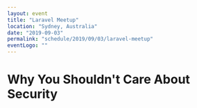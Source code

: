```yaml
---
layout: event
title: "Laravel Meetup"
location: "Sydney, Australia"
date: "2019-09-03"
permalink: "schedule/2019/09/03/laravel-meetup"
eventLogo: ""
---
```

# Why You Shouldn't Care About Security
